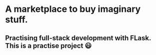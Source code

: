# A marketplace to buy imaginary stuff.

## Practising full-stack development with FLask. This is a practise project 😃